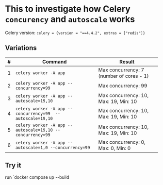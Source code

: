 # This to investigate how Celery `concurency` and `autoscale` works
Celery version:
`celery = {version = "==4.4.2", extras = ["redis"]}`

## Variations
#|Command|Result
---|---|---
1 | `celery worker -A app`| Max concurrency: 7 (number of cores - 1)
2 | `celery worker -A app --concurrency=99` | Max concurrency: 99
3 | `celery worker -A app --autoscale=19,10` | Max concurrency: 10, Max: 19, Min: 10
4 | `celery worker -A app --concurrency=99  --autoscale=19,10` | Max concurrency: 10, Max: 19, Min: 10
5 | `celery worker -A app --autoscale=19,10 --concurrency=99` | Max concurrency: 10, Max: 19, Min: 10
6 | `celery worker -A app --autoscale=1,0 --concurrency=99` | Max concurrency: 0, Max: 0, Min: 0

## Try it
run `docker compose up --build
